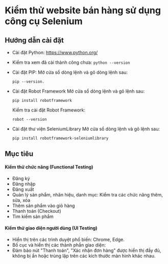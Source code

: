 # Kiểm thử website bán hàng sử dụng công cụ Selenium

## Hướng dẫn cài đặt

- Cài đặt Python: https://www.python.org/
- Kiểm tra xem đã cài thành công chưa:
  `python --version`

- Cài đặt PIP: Mở cửa sổ dòng lệnh và gõ dòng lệnh sau:
  ```
  pip --version.
  ```
- Cài đặt Robot Framework
  Mở cửa sổ dòng lệnh và gõ lệnh sau:

  ```
  pip install robotframework
  ```

  Kiểm tra cài đặt Robot Framework:

  ```
  robot --version
  ```

- Cài đặt thư viện SeleniumLibrary
  Mở cửa sổ dòng lệnh và gõ lệnh sau:
  ```
  pip install robotframework-seleniumlibrary
  ```

## Mục tiêu

#### Kiểm thử chức năng (Functional Testing)

- Đăng ký
- Đăng nhập
- Đăng xuất
- Quản lý sản phẩm, nhãn hiệu, danh mục: Kiểm tra các chức năng thêm, sửa, xóa
- Thêm sản phẩm vào giỏ hàng
- Thanh toán (Checkout)
- Tìm kiếm sản phẩm

#### Kiểm thử giao diện người dùng (UI Testing)

- Hiển thị trên các trình duyệt phổ biến: Chrome, Edge.
- Bố cục và hiển thị các thành phần giao diện:
- Đảm bảo nút "Thanh toán", "Xác nhận đơn hàng" được hiển thị đầy đủ, không bị ẩn hoặc trùng lặp trên các kích thước màn hình khác nhau.
